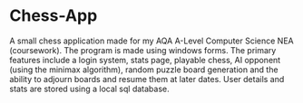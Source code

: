 # Chess-App
A small chess application made for my AQA A-Level Computer Science NEA (coursework). The program is made using windows forms. The primary features include a login system, stats page, playable chess, AI opponent (using the minimax algorithm), random puzzle board generation and the ability to adjourn boards and resume them at later dates. User details and stats are stored using a local sql database.
